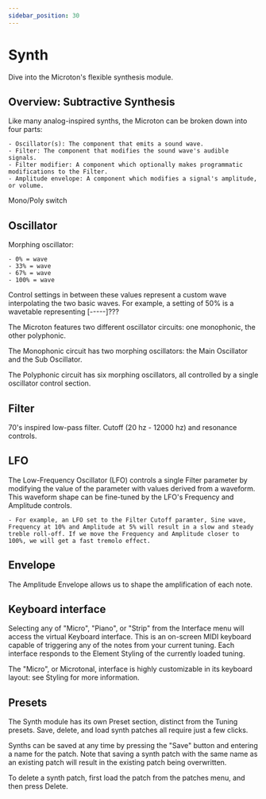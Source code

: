 ```yaml
---
sidebar_position: 30
---
```


# Synth

Dive into the Microton's flexible synthesis module.

## Overview: Subtractive Synthesis

Like many analog-inspired synths, the Microton can be broken down into four parts:

    - Oscillator(s): The component that emits a sound wave.
    - Filter: The component that modifies the sound wave's audible signals.
    - Filter modifier: A component which optionally makes programmatic modifications to the Filter.
    - Amplitude envelope: A component which modifies a signal's amplitude, or volume.

Mono/Poly switch

## Oscillator

Morphing oscillator:

    - 0% = wave
    - 33% = wave
    - 67% = wave
    - 100% = wave

Control settings in between these values represent a custom wave interpolating the two basic waves. For example, a setting of 50% is a wavetable representing [-----]???

The Microton features two different oscillator circuits: one monophonic, the other polyphonic.

The Monophonic circuit has two morphing oscillators: the Main Oscillator and the Sub Oscillator.

The Polyphonic circuit has six morphing oscillators, all controlled by a single oscillator control section.

## Filter

70's inspired low-pass filter. Cutoff (20 hz - 12000 hz) and resonance controls.

## LFO

The Low-Frequency Oscillator (LFO) controls a single Filter parameter by modifying the value of the parameter with values derived from a waveform. This waveform shape can be fine-tuned by the LFO's Frequency and Amplitude controls.

    - For example, an LFO set to the Filter Cutoff paramter, Sine wave, Frequency at 10% and Amplitude at 5% will result in a slow and steady treble roll-off. If we move the Frequency and Amplitude closer to 100%, we will get a fast tremolo effect.

## Envelope

The Amplitude Envelope allows us to shape the amplification of each note.

## Keyboard interface

Selecting any of "Micro", "Piano", or "Strip" from the Interface menu will access the virtual Keyboard interface. This is an on-screen MIDI keyboard capable of triggering any of the notes from your current tuning. Each interface responds to the Element Styling of the currently loaded tuning.

The "Micro", or Microtonal, interface is highly customizable in its keyboard layout: see Styling for more information.

## Presets

The Synth module has its own Preset section, distinct from the Tuning presets. Save, delete, and load synth patches all require just a few clicks.

Synths can be saved at any time by pressing the "Save" button and entering a name for the patch. Note that saving a synth patch with the same name as an existing patch will result in the existing patch being overwritten.

To delete a synth patch, first load the patch from the patches menu, and then press Delete.

